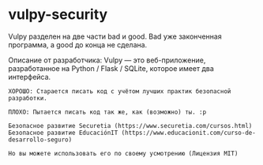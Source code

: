 # vulpy-security

Vulpy разделен на две части bad и good. Bad уже законченная программа, а good до конца не сделана.

Описание от разработчика: 
    Vulpy — это веб-приложение, разработанное на Python / Flask / SQLite, которое имеет два интерфейса.
    
    ХОРОШО: Старается писать код с учётом лучших практик безопасной разработки.
    
    ПЛОХО: Пытается писать код так же, как (возможно) ты. :p
    
    Безопасное развитие Securetia (https://www.securetia.com/cursos.html) Безопасное развитие EducaciónIT (https://www.educacionit.com/curso-de-desarrollo-seguro)
    
    Но вы можете использовать его по своему усмотрению (Лицензия MIT)
